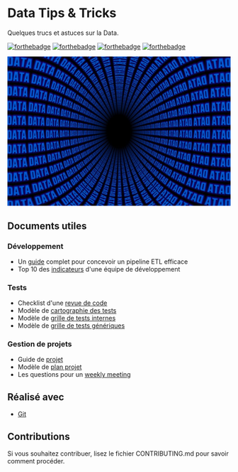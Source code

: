 # Data Tips & Tricks

Quelques trucs et astuces sur la Data.

[![forthebadge](https://forthebadge.com/images/badges/you-didnt-ask-for-this.svg)](http://forthebadge.com) [![forthebadge](https://forthebadge.com/images/badges/contains-technical-debt.svg)](http://forthebadge.com)  [![forthebadge](https://forthebadge.com/images/badges/check-it-out.svg)](http://forthebadge.com)  [![forthebadge](https://forthebadge.com/images/badges/built-with-love.svg)](http://forthebadge.com)

![Data](./images/data-social-preview.png)

## Documents utiles

### Développement

* Un [guide](./doc/developpement/concevoir-pipeline-efficace.md) complet pour concevoir un pipeline ETL efficace
* Top 10 des [indicateurs](./doc/developpement/top-10-kpi-developpement.md) d'une équipe de développement

### Tests

* Checklist d'une [revue de code](./doc/developpement/checklist-revue-code.md)
* Modèle de [cartographie des tests](./template/tests/cartographie-tests.xltm)
* Modèle de [grille de tests internes](./template/tests/grille-test-interne.xltx)
* Modèle de [grille de tests génériques](./template/tests/grille-test-generique.xltx)

### Gestion de projets

* Guide de [projet](./doc/management/guide-projet.md)
* Modèle de [plan projet](./doc/management/plan-projet.md)
* Les questions pour un [weekly meeting](./doc/management/weekly-meeting.md)

## Réalisé avec

* [Git](https://git-scm.com)

## Contributions

Si vous souhaitez contribuer, lisez le fichier CONTRIBUTING.md pour savoir comment procéder.
